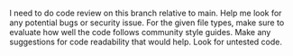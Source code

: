 I need to do code review on this branch relative to main. Help me look for any
potential bugs or security issue. For the given file types, make sure to
evaluate how well the code follows community style guides. Make any suggestions
for code readability that would help. Look for untested code.
